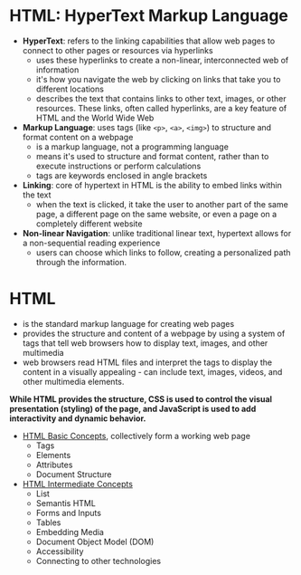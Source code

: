 # HTML: HyperText Markup Language
- **HyperText**: refers to the linking capabilities that allow web pages to connect to other pages or resources via hyperlinks
    - uses these hyperlinks to create a non-linear, interconnected web of information
    - it's how you navigate the web by clicking on links that take you to different locations
    - describes the text that contains links to other text, images, or other resources. These links, often called hyperlinks, are a key feature of HTML and the World Wide Web
- **Markup Language**: uses tags (like `<p>`, `<a>`, `<img>`) to structure and format content on a webpage
    - is a markup language, not a programming language
    - means it's used to structure and format content, rather than to execute instructions or perform calculations
    - tags are keywords enclosed in angle brackets
- **Linking**: core of hypertext in HTML is the ability to embed links within the text
    - when the text is clicked, it take the user to another part of the same page, a different page on the same website, or even a page on a completely different website
- **Non-linear Navigation**: unlike traditional linear text, hypertext allows for a non-sequential reading experience
    - users can choose which links to follow, creating a personalized path through the information. 

# HTML
- is the standard markup language for creating web pages
- provides the structure and content of a webpage by using a system of tags that tell web browsers how to display text, images, and other multimedia
- web browsers read HTML files and interpret the tags to display the content in a visually appealing - can include text, images, videos, and other multimedia elements. 

**While HTML provides the structure, CSS is used to control the visual presentation (styling) of the page, and JavaScript is used to add interactivity and dynamic behavior.** 

- [HTML Basic Concepts](./Basics/README.md), collectively form a working web page
    - Tags
    - Elements
    - Attributes
    - Document Structure
- [HTML Intermediate Concepts](./Intermediate/README.md)
    - List
    - Semantis HTML
    - Forms and Inputs
    - Tables
    - Embedding Media
    - Document Object Model (DOM)
    - Accessibility
    - Connecting to other technologies